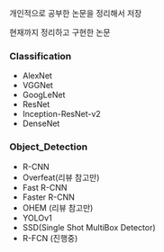 개인적으로 공부한 논문을 정리해서 저장

현재까지 정리하고 구현한 논문

### Classification
- AlexNet
- VGGNet
- GoogLeNet
- ResNet
- Inception-ResNet-v2
- DenseNet

### Object_Detection
- R-CNN
- Overfeat(리뷰 참고만)
- Fast R-CNN
- Faster R-CNN
- OHEM (리뷰 참고만)
- YOLOv1
- SSD(Single Shot MultiBox Detector)
- R-FCN (진행중) 